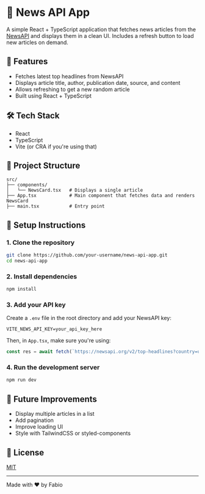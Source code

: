 # 📰 News API App

A simple React + TypeScript application that fetches news articles from the [NewsAPI](https://newsapi.org/) and displays them in a clean UI. Includes a refresh button to load new articles on demand.

## 🚀 Features
- Fetches latest top headlines from NewsAPI
- Displays article title, author, publication date, source, and content
- Allows refreshing to get a new random article
- Built using React + TypeScript

## 🛠️ Tech Stack
- React
- TypeScript
- Vite (or CRA if you're using that)

## 📁 Project Structure
```
src/
├── components/
│   └── NewsCard.tsx   # Displays a single article
├── App.tsx            # Main component that fetches data and renders NewsCard
├── main.tsx           # Entry point
```

## 🔧 Setup Instructions

### 1. Clone the repository
```bash
git clone https://github.com/your-username/news-api-app.git
cd news-api-app
```

### 2. Install dependencies
```bash
npm install
```

### 3. Add your API key
Create a `.env` file in the root directory and add your NewsAPI key:
```
VITE_NEWS_API_KEY=your_api_key_here
```

Then, in `App.tsx`, make sure you're using:
```ts
const res = await fetch(`https://newsapi.org/v2/top-headlines?country=us&apiKey=${import.meta.env.VITE_NEWS_API_KEY}`);
```

### 4. Run the development server
```bash
npm run dev
```

## 🔁 Future Improvements
- Display multiple articles in a list
- Add pagination
- Improve loading UI
- Style with TailwindCSS or styled-components

## 📄 License
[MIT](LICENSE)

---
Made with ❤️ by Fabio

